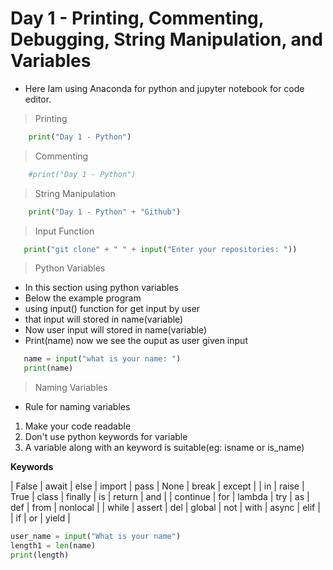# Day 1 - Printing, Commenting, Debugging, String Manipulation, and Variables

- Here Iam using Anaconda for python and jupyter notebook for code editor.


> Printing
```python
    print("Day 1 - Python")
```
> Commenting
```python
    #print("Day 1 - Python")
```
> String Manipulation
```python
    print("Day 1 - Python" + "Github")
```
> Input Function
```python
   print("git clone" + " " + input("Enter your repositories: "))
```
> Python Variables
- In this section using python variables
- Below the example program
- using input() function for get input by user
- that input will stored in name(variable)
- Now user input will stored in name(variable)
- Print(name) now we see the ouput as user given input

```python
   name = input("what is your name: ")
   print(name)
```
> Naming Variables

- Rule for naming variables
1. Make your code readable
2. Don't use python keywords for variable
3. A variable along with an keyword is suitable(eg: isname or is_name)

**Keywords**                                                      

| False | await | else | import | pass | None | break | except |
| in | raise | True | class | finally | is | return | and |
| continue | for | lambda | try | as | def | from | nonlocal |
| while | assert | del | global | not | with | async | elif |
| if | or | yield |

```python
user_name = input("What is your name")
length1 = len(name)
print(length)
```